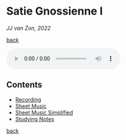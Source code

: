 Satie Gnossienne Ⅰ
==================

*JJ van Zon, 2022*

[back](../README.md)

<audio controls>
  <source src="recording/satie-gnossienne-1-recording-320-kbps.mp3" type="audio/mpeg">
  Your browser does not support the audio element. <a href="recording/satie-gnossienne-1-recording-320-kbps.mp3" download>Download file</a>
</audio>

Contents
--------

- [Recording](recording/README.md)
- [Sheet Music](sheet-music/README.md)
- [Sheet Music Simplified](sheet-music-simplified/README.md)
- [Studying Notes](satie-gnossienne-1-studying-notes.md)

[back](../README.md)